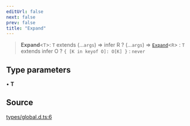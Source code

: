 ```yaml
---
editUrl: false
next: false
prev: false
title: "Expand"
---
```


> **Expand**\<`T`\>: `T` extends (...`args`) => infer R ? (...`args`) => [`Expand`](Expand.md)\<`R`\> : `T` extends infer O ? `{ [K in keyof O]: O[K] }` : `never`

## Type parameters

• **T**

## Source

[types/global.d.ts:6](https://github.com/algorandfoundation/tealscript/blob/18ba30a9/types/global.d.ts#L6)

